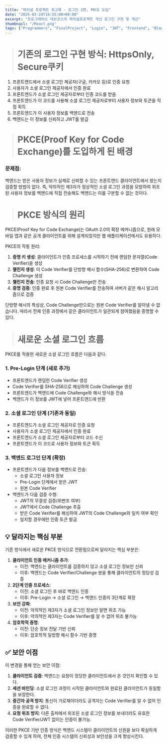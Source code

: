 ```yaml
---
title: "파이널 프로젝트 회고록 - 로그인 2편, PKCE 도입"
date: "2025-03-24T16:55:00+00:00"
excerpt: "프로그래머스 데브코스의 파이널프로젝트 개선 로그인 구현 및 개선"
thumbnail: "/React.png"
tags: ["Programmers", "FinalProject", "Login", "JWT", "Frontend", "Blog", "React"]
---
```



> # 기존의 로그인 구현 방식: HttpsOnly, Secure쿠키

1. 프론트엔드에서 소셜 로그인 제공자(구글, 카카오 등)로 인증 요청
2. 사용자가 소셜 로그인 제공자에서 인증 완료
3. 프론트엔드가 소셜 로그인 제공자로부터 인증 코드를 받음
4. 프론트엔드가 이 코드를 사용해 소셜 로그인 제공자로부터 사용자 정보와 토큰을 직접 획득
5. 프론트엔드가 이 사용자 정보를 백엔드로 전송
6. 백엔드는 이 정보를 신뢰하고 JWT를 발급

> # PKCE(Proof Key for Code Exchange)를 도입하게 된 배경

### 문제점: 
백엔드는 받은 사용자 정보가 실제로 신뢰할 수 있는 프론트엔드 클라이언트에서 왔는지 검증할 방법이 없다. 즉, 악의적인 제3자가 정상적인 소셜 로그인 과정을 모방하여 위조된 사용자 정보를 백엔드에 직접 전송해도 백엔드는 이를 구분할 수 없는 것이다.


> # PKCE 방식의 원리

PKCE(Proof Key for Code Exchange)는 OAuth 2.0의 확장 메커니즘으로, 원래 모바일 앱과 같은 공개 클라이언트를 위해 설계되었지만 웹 애플리케이션에서도 유용하다.

PKCE의 작동 원리:

1. **증명 키 생성**: 클라이언트가 인증 프로세스를 시작하기 전에 랜덤한 문자열(Code Verifier)을 생성
2. **챌린지 생성**: 이 Code Verifier를 단방향 해시 함수(SHA-256)로 변환하여 Code Challenge 생성
3. **챌린지 전송**: 인증 요청 시 Code Challenge만 전송
4. **증명 검증**: 인증 완료 후 원본 Code Verifier를 전송하여 서버가 같은 해시 알고리즘으로 검증

단방향 해시의 특성상, Code Challenge만으로는 원본 Code Verifier를 알아낼 수 없습니다. 따라서 전체 인증 과정에서 같은 클라이언트가 일관되게 참여했음을 증명할 수 있다.

> # 새로운 소셜 로그인 흐름
PKCE를 적용한 새로운 소셜 로그인 흐름은 다음과 같다.

### 1. Pre-Login 단계 (새로 추가)

- 프론트엔드가 랜덤한 Code Verifier 생성
- Code Verifier를 SHA-256으로 해싱하여 Code Challenge 생성
- 프론트엔드가 백엔드에 Code Challenge와 해시 방식을 전송
- 백엔드가 이 정보를 JWT에 넣어 프론트엔드에 반환

### 2. 소셜 로그인 단계 (기존과 동일)

- 프론트엔드가 소셜 로그인 제공자로 인증 요청
- 사용자가 소셜 로그인 제공자에서 인증 완료
- 프론트엔드가 소셜 로그인 제공자로부터 코드 수신
- 프론트엔드가 이 코드로 사용자 정보와 토큰 획득

### 3. 백엔드 로그인 단계 (확장)

- 프론트엔드가 다음 정보를 백엔드로 전송:
    - 소셜 로그인 사용자 정보
    - Pre-Login 단계에서 받은 JWT
    - 원본 Code Verifier
- 백엔드가 다음 검증 수행:
    - JWT의 무결성 검증(위변조 여부)
    - JWT에서 Code Challenge 추출
    - 받은 Code Verifier를 해싱하여 JWT의 Code Challenge와 일치 여부 확인
    - 일치할 경우에만 인증 토큰 발급

## 💡 달라지는 핵심 부분

기존 방식에서 새로운 PKCE 방식으로 전환됨으로써 달라지는 핵심 부분은:

1. **클라이언트 인증 메커니즘 추가**:
    - 이전: 백엔드는 클라이언트를 검증하지 않고 소셜 로그인 정보만 신뢰
    - 이후: 백엔드는 Code Verifier/Challenge 쌍을 통해 클라이언트의 정당성 검증
2. **2단계 인증 프로세스**:
    - 이전: 소셜 로그인 후 바로 백엔드 인증
    - 이후: Pre-Login → 소셜 로그인 → 백엔드 인증의 3단계로 확장
3. **보안 강화**:
    - 이전: 악의적인 제3자가 소셜 로그인 정보만 알면 위조 가능
    - 이후: 악의적인 제3자는 Code Verifier를 알 수 없어 위조 불가능
4. **암호학적 증명**:
    - 이전: 단순 정보 전달 기반 신뢰
    - 이후: 암호학적 일방향 해시 함수 기반 증명

## ✅ 보안 이점

이 변경을 통해 얻는 보안 이점:

1. **클라이언트 검증**: 백엔드는 요청이 정당한 클라이언트에서 온 것인지 확인할 수 있다.
2. **세션 바인딩**: 소셜 로그인 과정이 시작된 클라이언트와 완료된 클라이언트가 동일함을 보장한다.
3. **중간자 공격 방지**: 통신이 가로채이더라도 공격자는 Code Verifier를 알 수 없어 인증을 완료할 수 없다.
4. **요청 위조 방지**: 다른 출처에서 위조된 소셜 로그인 정보를 보내더라도 유효한 Code Verifier/JWT 없이는 인증이 불가능.

이러한 PKCE 기반 인증 방식은 백엔드 시스템이 클라이언트의 신원을 보다 확실하게 검증할 수 있게 하여, 전체 인증 시스템의 신뢰성과 보안성을 크게 향상시킨다.


